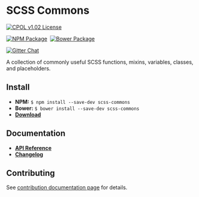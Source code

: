 SCSS Commons
=================================================

[![CPOL v1.02 License](https://img.shields.io/badge/license-CPOL--1.02-blue.svg?style=flat-square)](https://github.com/bsara/scss-commons/blob/master/LICENSE.md)

[![NPM Package](https://img.shields.io/npm/v/scss-commons.svg?style=flat-square)](https://www.npmjs.com/package/scss-commons)&nbsp;
[![Bower Package](https://img.shields.io/bower/v/scss-commons.svg?style=flat-square)](http://bower.io/search/?q=scss-commons)

[![Gitter Chat](https://badges.gitter.im/JOIN%20CHAT.svg)](https://gitter.im/bsara/scss-commons)


A collection of commonly useful SCSS functions, mixins, variables, classes, and placeholders.



## Install

- **NPM:** `$ npm install --save-dev scss-commons`
- **Bower:** `$ bower install --save-dev scss-commons`
- [**Download**](https://github.com/bsara/scss-commons/releases)



## Documentation

* **[API Reference](http://bsara.github.io/scss-commons/0.3.0)**
* **[Changelog](https://github.com/bsara/scss-commons/blob/master/CHANGELOG.md)**



## Contributing

See [contribution documentation page](https://github.com/bsara/scss-commons/blob/master/CONTRIBUTING.md) for details.
